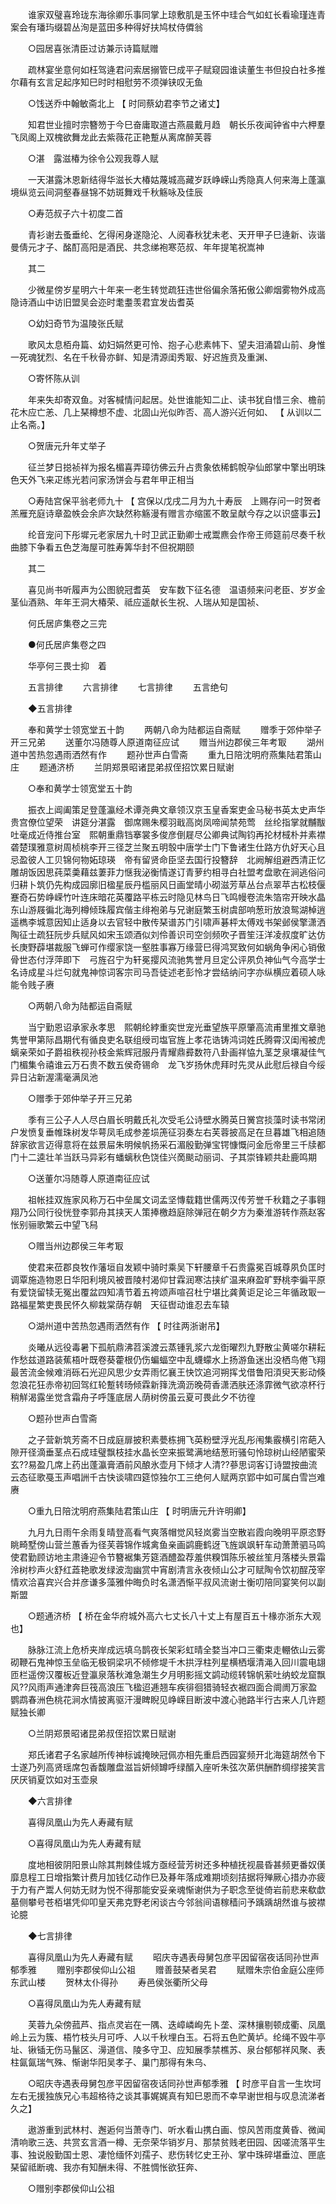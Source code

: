 <!-- { "loadSidebar": true } -->
　　谁家双璧喜玲珑东海徐卿乐事同掌上琼敷肌是玉怀中珪合气如虹长看瑜瑾连青案会有璠玙缀碧丛洵是蓝田多种得好扶鸠杖侍僲翁 

　　○园居喜张清臣过访兼示诗篇赋赠 

　　疏林宴坐意何如枉驾逄君问索居搦管巳成平子赋窥园谁读董生书但投白社多推尔藉有玄言足起序知巳时时相慰劳不须弹铗叹无鱼 

　　○饯送乔中翰敏斋北上 【 时同蔡幼君李节之诸丈】 

　　知君世业擅时宗簪笏于今巳奋庸取道古燕晨戴月趋　朝长乐夜闻钟省中六柙羣飞凤阁上双槐欲舞龙此去紫薇花正艳蹔从离席醉芙蓉 

　　○湛　露滋椿为徐令公观我尊人赋 

　　一天湛露沐恩新结得华滋长大椿姑蔑城高藏岁跃峥嵘山秀隐真人何来海上蓬瀛境纵览云间洞壑春昼锦不妨斑舞戏千秋觞咏及佳辰 

　　○寿范叔子六十初度二首 

　　青衫谢去蚤垂纶、乞得闲身遂隐沦、人阅春秋犹未老、天开甲子巳逄新、诙谐曼倩元才子、酩酊高阳是酒民、共念绨袍寒范叔、年年提笔祝嵩神 

　　其二 

　　少微星傍岁星明六十年来一老生转觉疏狂违世俗偏余落拓傲公卿烟雾物外成高隐诗酒山中访旧盟吴会迩时耄耋羡君宜发齿耆英 

　　○幼妇奇节为温陵张氏赋 

　　歌风太息栢舟篇、幼妇娟然更可怜、抱子心悲素帏下、望夫泪涌碧山前、身惟一死魂犹烈、名在千秋骨亦鲜、知是清源闺秀冣、好迟旌贲及重渊、 

　　○寄怀陈从训 

　　年来失却寄双鱼。对客椷情问起居。处世谁能知二止、读书犹自惜三余、檐前花木应亡恙、几上琹樽想不虚、北固山光似昨否、高人游兴近何如、 【 从训以二止名斋。】 

　　○贺唐元升年丈举子 

　　征兰梦日搃祯祥为报名楣喜弄璋彷佛云升占贵象依稀鹤帨孕仙郎掌中擎出明珠色天外飞来疋练光若问家汤饼会与君年甲正相当 

　　○寿陆宫保平翁老师九十 【 宫保以戊戌二月为九十寿辰　上赐存问一时贺者羔雁充庭诗章盈帙会余庐次缺然称觞漫有赠言亦缩匿不敢呈献今存之以识盛事云】 

　　纶音宠问下彤墀元老家居九十时卫武正勤卿士戒鬻麃会作帝王师筵前尽奏千秋曲膝下争看五色芝海屋可胜寿筭华封不但祝期颐 

　　其二 

　　喜见尚书听履声为公图貌冠耆英　安车数下征名德　温语频来问老臣、岁岁金茎仙酒熟、年年王洞大椿荣、祗应遥献长生祝、人瑞从知是国祯、 

　　何氏居庐集卷之三完 

　　●何氏居庐集卷之四 

　　华亭何三畏士抑　着 

　　五言排律 
　　六言排律 
　　七言排律 
　　五言绝句 

　　◆五言排律 

　　奉和黄学士领宽堂五十韵 
　　两朝八命为陆都运自斋赋 
　　赠季于郊仲举子开三兄弟 
　　送董尔冯随尊人原道南征应试 
　　赠当州边郡侯三年考冣 
　　湖州道中苦热忽遇雨洒然有作 
　　题孙世声白雪斋 
　　重九日陪沈明府燕集陆君策山庄 
　　题通济桥 
　　兰阴郑景昭诸昆弟叔侄招饮累日赋谢 

　　○奉和黄学士领宽堂五十韵 

　　振衣上阊阖策足登蓬瀛经术谭尧典文章领汉京玉皇香案吏金马秘书英太史声华贵宫僚位望荣　讲筵分湛露　御席赐朱樱羽戢高岗凤啼闻禁苑莺　丝纶指掌就黼黻吐毫成近侍推台室　熙朝重鼎铛搴裳多俊彦倒屣尽公卿典试陶钧再抡材棫朴并素襟砻楚璞雅意树周桢桃李开三径芝兰聚五明彀中唐学士门下鲁诸生仕路方仇好天心且忌盈彼人工贝锦何物妬琼瑛　帝有留贤命臣坚去国行投簪辞　北阙解组避西清正忆雕胡饭因思莼菜羮藉兹萋菲力惬我泌衡情遂订青萝约相寻白社盟考盘歌在涧逃俗问归耕卜筑仍先构成园廓旧楹星辰丹槛丽风日画堂晴小砌滋芳草丛台点翠苹古松枝偃蹇奇石势峥嵘竹叶连床暗花英覆路平栋云时隐见林鸟日飞鸣幔卷流朱箔帘开映水晶东山游屐徧北海列樽倾珠履宾偕主绯袍弟与兄谢庭繁玉树虞部响葱珩放浪鸳湖棹逍遥檇李城意因知止适身以去官轻中散传琹谱苏门引啸声碁枰太傅戏书架邺侯擎潇洒陶征士疏狂阮步兵赋风如宋玉颂酒似刘伶善识司空剑频吹子晋笙汪洋凌叔度旷达仿长庚野薜堪裁服飞蝉可作缨家饶一壑胜事寡万缘营巳得鸿冥致何如蜗角争闲心销傲骨世态付浮萍即下　弓旌召宁为轩冕撄风流驰隽誉月旦定公评夙负神仙气今高学士名诗成星斗烂句就鬼神惊词客宗司马吾徒述老彭怜才尝结纳问字亦纵横应着硕人咏能令贱子赓 

　　○两朝八命为陆都运自斋赋 

　　当宁勤恩诏承家永孝思　熙朝纶綍重奕世宠光垂望族平原肇高流甫里推文章驰隽誉甲第际昌期代有循良吏名联组绶司塩官旌上孝花诰铸鸿词姓氏腾霄汉闺闱被虎螭亲荣如子爵祖秩视孙枝金紫辉冠服丹青耀鼎彛数符八卦画祥恊九茎芝泉壤凝佳气门楣集令禧谁云万石贵不数五侯奇锡命　龙飞岁扬休虎拜时先灵从此慰后禄自今绥异日沾新渥濡毫满凤池 

　　○赠季于郊仲举子开三兄弟 

　　季有三公子人人尽白眉长明戴氏礼次受毛公诗壁水腾英日黉宫掞藻时读书常闭户发愤复垂帷珠树发华萼凤毛成参差埙箎征羽奏左右芙蓉披高足在旦暮雄飞相追随辞家欲言迈得意将在兹景屇朱明候帆扬采石湄殷勤弹宝锷慷慨问金卮帝里三千牍都门十二逵壮羊当跃马异彩有蟠螭秋色饶佳兴啇颷动丽词、子其崇锋颖共赴鹿鸣期 

　　○送董尔冯随尊人原道南征应试 

　　祖帐挂双旌家风称万石中垒属文词孟坚慱载籍世儒两汉传芳誉千秋籍之子事翱翔乃公同行役恍登李郭舟其挟天人策捧檄趋庭除弹冠在朝夕方为秦淮游转作燕赵客怅别骊歌繁云中望飞舄 

　　○赠当州边郡侯三年考冣 

　　使君来莅郡良牧作藩垣自发颖中骑时乘吴下轩腰章千石贵露冕百城尊夙负匡时调覃施造物恩日华阳利境风被晋陵村渴仰甘霖润寒沽挟纩温来麻盈旷野桃李徧平原有爱饶留犊无冤出覆盆四知凊节着五袴颂声喧召杜宁堪比龚黄讵足论三年循政冣一路福星繁吏畏民怀久柳栽棠荫存朝　天征辔动谁忍去车辕 

　　○湖州道中苦热忽遇雨洒然有作 【 时往两浙谢吊】 

　　炎曦从远役毒暑下孤航鼎沸苕溪渡云蒸锺乳浆六龙衘曜烈九野散尘黄嗟尔耕耘作愁兹道路装蕉梧叶既卷葵藿根仍伤蝙蝠空中乱蠛蠓水上扬游鱼迷出没栖鸟倦飞翔最苦流金候难消砾石光迎风思少女弄雨忆襄王快饮追河朔挥戈借鲁阳湏臾天影动倏忽浪花狂赤帝初回驾红轮蹔转旸倾霖新箨洗滴沥晚荷香潇洒肤还涤霏微气欲凉杯行稍觧渴露坐觉含霜舟子呼篷底居人荫树傍虽云夏可畏此夕不彷徨 

　　○题孙世声白雪斋 

　　之子营新筑芳斋不日成庭扉披积素甍栋拥飞英粉壁浮光乱彤闱集霰横引帘葩入隙开径滴垂茎点石成珪璧飘枝挂水晶长空来振鹭满地结葱珩骚句怜琼树山经陋蜜荣玄??易盈几席上药出蓬瀛膏酒前风酿氷壶月下倾才人清??蔘思词客订诗盟按曲流云态征歌戞玉声唱詶千古快谈啸四筵惊独尔工三绝何人赋两京郢中如可属白雪岂难赓 

　　○重九日陪沈明府燕集陆君策山庄 【 时明唐元升许明卿】 

　　九月九日雨午余雨复晴登高看气爽落帽觉风轻岚雾当空散岩霞向晚明平原恣野眺畸墅傍山营兰蕙香为径芙蓉锦作城禽鱼亲画鹢鹿鹤迓飞旌飒飒轩车动萧萧驷马鸣使君勤顾访地主肃逄迎令节簪裾集芳筵酒醴盈荐羞供糗饵陈乐被丝笙月落楼头景霜泠树杪声火舒红蕋艳歌发绿波渹幽赏中宵剧清言永夜倾山公才可赋陶令饮初酲茂宰情欢洽喜宾兴合并彦谦多藻雅仲晦负时名潇洒惭平叔风流谢士衡叨陪同宴笑何以副斯盟 

　　○题通济桥 【 桥在金华府城外高六七丈长八十丈上有屋百五十椽亦浙东大观也】 

　　脉脉江流上危桥夹岸成远填乌鹊夜长架彩虹晴全婺当冲口三衢束走輣依山云雾砌鞭石鬼神惊玉垒临无极铜梁巩不倾修堤千木拱浮柱列星横栖堰清渑入回川震电翃匝栏遥傍汉覆板近登瀛泉落秋滩急潮生夕月明影摇文鹢动缆转锦帆萦吐纳蛟龙窟飘风??风雨声通津奔巨筏高浪压飞楹迢逓翘车疾徘徊猎骑轻衣裾四面合阛阓万家盈鹦鹉春洲色桃花涧水情披离驱汗漫睥睨见峥嵘目断波中渡心驰路半行古来人几许题赋独长卿 

　　○兰阴郑景昭诸昆弟叔侄招饮累日赋谢 

　　郑氏诸君子名家越所传神标诚掩映冠佩亦相先重启西园宴频开北海筵胡然令下士遂乃列高贤瑶席包香馥雕盘滋旨妍倾罇呼绿醑入座听朱弦次苐供酬酢绸缪接笑言厌厌销夏饮如对玉壶泉 

　　◆六言排律 

　　喜得凤凰山为先人寿藏有赋 

　　○喜得凤凰山为先人寿藏有赋 

　　度地相彼阴阳景山除其荆棘佳城方亟经营芳树还多种植抚视晨昏甚频更番奴傼靡息程工日增指繁计费月加钱亿动作巳及朞年落成难期顷刻拮据将殚厥心措办亦疲于力有产鬻人何妨无财为悦不得那能安妥亲魂惭谢供为子职念至徙倚岩前悲来欷歔墓侧攀号苍栢堪凭仰叩皇天弗克野老闲谈古今邻翁间语稼穑问予踽踽胡然谁与披襟论臆 

　　◆七言排律 

　　喜得凤凰山为先人寿藏有赋 
　　昭庆寺遇表母舅包彦平因留宿夜话同孙世声郁季雅 
　　赠别李郡侯仰山公祖 
　　赠善鼓琹者吴君 
　　赋赠朱宗伯金庭公座师东武山楼 
　　贺林太仆得孙 
　　寿邑侯张衢所父母 

　　○喜得凤凰山为先人寿藏有赋 

　　芙蓉九朵傍菰芦、指点灵岩在一隅、迭嶂嶙峋先卜垄、深林攘剔顿成衢、凤凰岭上云为簇、梧竹枝头月可呼、人以千秋埋白玉。石将五色贮黄垆。纶绳不毁牛亭址、锹锸无伤马鬣区、澷道信、陵多守卫、应知展季禁樵苏、泉台郁郁祥风聚、表柱氤氤瑞气殊、惭谢华阳吴孝子、巢门那得有朱乌、 

　　○昭庆寺遇表母舅包彦平因留宿夜话同孙世声郁季雅 【 时彦平自言一生坎坷左右无援独族兄心韦超格待之谈其事娓娓真有知巳恩而不幸早谢世相与叹息流涕者久之】 

　　遨游重到武林村、邂逅何当萧寺门、听水看山携白画、惊风苦雨度黄昏、微闻清响歌三迭、共赏玄言酒一樽、无奈荣华销岁月、那禁贫贱老田园、因嗟流落平生事、独说殷勤国士恩、凄怆缅怀刘孺子、悲伤转忆史王孙、掌中珠碎堪垂泣、匣底琹留祗断魂、我亦有知酬未得、不胜惆怅欲狂奔、 

　　○赠别李郡侯仰山公祖 

